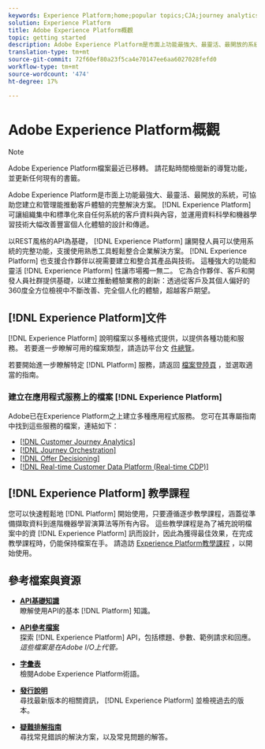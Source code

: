 ```yaml
---
keywords: Experience Platform;home;popular topics;CJA;journey analytics;customer journey analytics;campaign orchestration;orchestration;customer journey;journey;journey orchestration;capability;region
solution: Experience Platform
title: Adobe Experience Platform概觀
topic: getting started
description: Adobe Experience Platform是市面上功能最強大、最靈活、最開放的系統，可協助您建立和管理能推動客戶體驗的完整解決方案。  Experience Platform 可讓組織集中和標準化來自任何系統的客戶資料與內容，並運用資料科學和機器學習技術大幅改善豐富個人化體驗的設計和傳遞。
translation-type: tm+mt
source-git-commit: 72f60ef80a23f5ca4e70147ee6aa6027028fefd0
workflow-type: tm+mt
source-wordcount: '474'
ht-degree: 17%

---
```



# Adobe Experience Platform概觀

>[!NOTE]
>
>Adobe Experience Platform檔案最近已移轉。 請花點時間檢閱新的導覽功能，並更新任何現有的書籤。

Adobe Experience Platform是市面上功能最強大、最靈活、最開放的系統，可協助您建立和管理能推動客戶體驗的完整解決方案。 [!DNL Experience Platform] 可讓組織集中和標準化來自任何系統的客戶資料與內容，並運用資料科學和機器學習技術大幅改善豐富個人化體驗的設計和傳遞。

以REST風格的API為基礎， [!DNL Experience Platform] 讓開發人員可以使用系統的完整功能，支援使用熟悉工具輕鬆整合企業解決方案。 [!DNL Experience Platform] 也支援合作夥伴以視需要建立和整合其產品與技術。 這種強大的功能和靈活 [!DNL Experience Platform] 性讓市場獨一無二。 它為合作夥伴、客戶和開發人員社群提供基礎，以建立推動體驗業務的創新：透過從客戶及其個人偏好的360度全方位檢視中不斷改善、完全個人化的體驗，超越客戶期望。

## [!DNL Experience Platform]文件

[!DNL Experience Platform] 說明檔案以多種格式提供，以提供各種功能和服務。 若要進一步瞭解可用的檔案類型，請造訪平台文 [件總覽](documentation/overview.md)。

若要開始進一步瞭解特定 [!DNL Platform] 服務，請返回 [檔案登陸頁](https://experienceleague.adobe.com/docs/experience-platform.html) ，並選取適當的指南。

### 建立在應用程式服務上的檔案 [!DNL Experience Platform]

Adobe已在Experience Platform之上建立多種應用程式服務。 您可在其專屬指南中找到這些服務的檔案，連結如下：

* [[!DNL Customer Journey Analytics]](https://docs.adobe.com/content/help/en/analytics-platform/using/cja-landing.html)
* [[!DNL Journey Orchestration]](https://docs.adobe.com/content/help/zh-Hant/journeys/using/journey-orchestration-home.html)
* [[!DNL Offer Decisioning]](https://experienceleague.adobe.com/docs/offer-decisioning.html)
* [[!DNL Real-time Customer Data Platform (Real-time CDP)]](../rtcdp/overview.md)

## [!DNL Experience Platform] 教學課程

您可以快速輕鬆地 [!DNL Platform] 開始使用，只要遵循逐步教學課程，涵蓋從準備擷取資料到進階機器學習演算法等所有內容。 這些教學課程是為了補充說明檔案中的資 [!DNL Experience Platform] 訊而設計，因此為獲得最佳效果，在完成教學課程時，仍能保持檔案在手。 請造訪 [Experience Platform教學課程](https://experienceleague.adobe.com/docs/platform-learn/tutorials/overview.html) ，以開始使用。

## 參考檔案與資源

* [**API基礎知識**](api-fundamentals.md)\
   瞭解使用API的基本 [!DNL Platform] 知識。

* [**API參考檔案**](https://www.adobe.com/go/platform-api-reference-en)\
   探索 [!DNL Experience Platform] API，包括標題、參數、範例請求和回應。<br/>*這些檔案是在Adobe I/O上代管。*

* [**字彙表**](glossary.md)\
   檢閱Adobe Experience Platform術語。

* [**發行說明**](https://www.adobe.com/go/platform-release-notes.en)\
   尋找最新版本的相關資訊， [!DNL Experience Platform] 並檢視過去的版本。

* [**疑難排解指南**](troubleshooting.md)\
   尋找常見錯誤的解決方案，以及常見問題的解答。